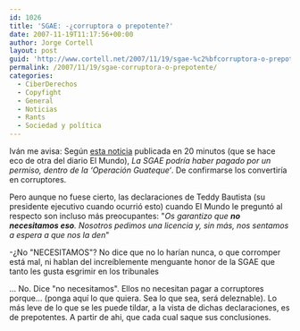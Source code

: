 ```yaml
---
id: 1026
title: 'SGAE: -¿corruptora o prepotente?'
date: 2007-11-19T11:17:56+00:00
author: Jorge Cortell
layout: post
guid: 'http://www.cortell.net/2007/11/19/sgae-%c2%bfcorruptora-o-prepotente/'
permalink: /2007/11/19/sgae-corruptora-o-prepotente/
categories:
  - CiberDerechos
  - Copyfight
  - General
  - Noticias
  - Rants
  - Sociedad y polí­tica
---
```

Iván me avisa: Según <a target="_blank" title="20minutos" href="http://www.20minutos.es/noticia/307776/0/sgae/operacion/guateque/">esta noticia</a> publicada en 20 minutos (que se hace eco de otra del diario El Mundo), _La SGAE podrí­a haber pagado por un permiso, dentro de la ‘Operación Guateque‘_. De confirmarse los convertirí­a en corruptores.

Pero aunque no fuese cierto, las declaraciones de Teddy Bautista (su presidente ejecutivo cuando ocurrió esto) cuando El Mundo le preguntó al respecto son incluso más preocupantes: "_Os garantizo que **no necesitamos eso**. Nosotros pedimos una licencia y, sin más, nos sentamos a espera a que nos la den_"

-¿No "NECESITAMOS"? No dice que no lo harí­an nunca, o que corromper está mal, ni hablan del increí­blemente menguante honor de la SGAE que tanto les gusta esgrimir en los tribunales
  
... No. Dice "no necesitamos". Ellos no necesitan pagar a corruptores porque... (ponga aquí­ lo que quiera. Sea lo que sea, será deleznable). Lo más leve de lo que se les puede tildar, a la vista de dichas declaraciones, es de prepotentes. A partir de ahi, que cada cual saque sus conclusiones.